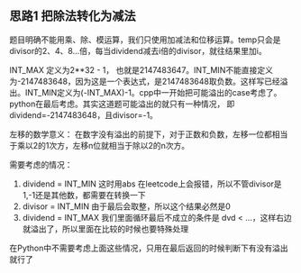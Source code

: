 ## 思路1 把除法转化为减法

题目明确不能用乘、除、模运算，我们只使用加减法和位移运算。temp只会是divisor的2、4、8...倍，每当dividend减去i倍的divisor，就往结果里加i。

INT_MAX 定义为2**32 - 1， 也就是2147483647。INT_MIN不能直接定义为-2147483648，因为这是一个表达式，是2147483648取负数。这样写已经溢出。INT_MIN定义为(-INT_MAX)-1。cpp中一开始把可能溢出的case考虑了。python在最后考虑。其实这道题可能溢出的就只有一种情况， 即dividend=-2147483648，且divisor=-1。


左移的数学意义：
在数字没有溢出的前提下，对于正数和负数，左移一位都相当于乘以2的1次方，左移n位就相当于除以2的n次方。

需要考虑的情况：

1. dividend = INT_MIN
  这时用abs 在leetcode上会报错，所以不管divisor是1,-1还是其他数，都需要在转换一下
2. divisor = INT_MIN
  由于最后会取整，所以这个结果必然是0
3. dividend = INT_MAX
  我们里面循环最后不成立的条件是 dvd < ...，这样右边就溢出了，所以里面在比较的时候也要特殊处理

在Python中不需要考虑上面这些情况，只用在最后返回的时候判断下有没有溢出就行了

